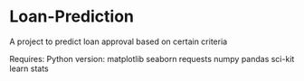 # Loan-Prediction
A project to predict loan approval based on certain criteria

Requires:
Python version:
matplotlib
seaborn
requests
numpy
pandas
sci-kit learn
stats
